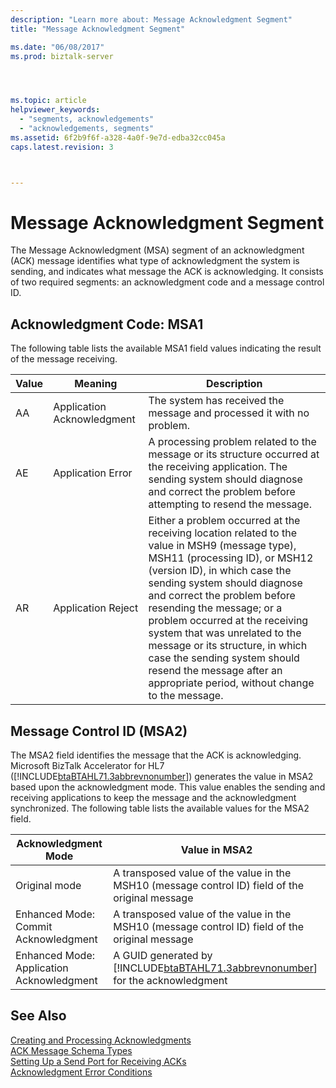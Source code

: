 ```yaml
---
description: "Learn more about: Message Acknowledgment Segment"
title: "Message Acknowledgment Segment"

ms.date: "06/08/2017"
ms.prod: biztalk-server




ms.topic: article
helpviewer_keywords: 
  - "segments, acknowledgements"
  - "acknowledgements, segments"
ms.assetid: 6f2b9f6f-a328-4a0f-9e7d-edba32cc045a
caps.latest.revision: 3



---
```

# Message Acknowledgment Segment
The Message Acknowledgment (MSA) segment of an acknowledgment (ACK) message identifies what type of acknowledgment the system is sending, and indicates what message the ACK is acknowledging. It consists of two required segments: an acknowledgment code and a message control ID.  

## Acknowledgment Code: MSA1  
 The following table lists the available MSA1 field values indicating the result of the message receiving.  

|Value|Meaning|Description|  
|-----------|-------------|-----------------|  
|AA|Application Acknowledgment|The system has received the message and processed it with no problem.|  
|AE|Application Error|A processing problem related to the message or its structure occurred at the receiving application. The sending system should diagnose and correct the problem before attempting to resend the message.|  
|AR|Application Reject|Either a problem occurred at the receiving location related to the value in MSH9 (message type), MSH11 (processing ID), or MSH12 (version ID), in which case the sending system should diagnose and correct the problem before resending the message; or a problem occurred at the receiving system that was unrelated to the message or its structure, in which case the sending system should resend the message after an appropriate period, without change to the message.|  

## Message Control ID (MSA2)  
 The MSA2 field identifies the message that the ACK is acknowledging. Microsoft BizTalk Accelerator for HL7 ([!INCLUDE[btaBTAHL71.3abbrevnonumber](../../includes/btabtahl71-3abbrevnonumber-md.md)]) generates the value in MSA2 based upon the acknowledgment mode. This value enables the sending and receiving applications to keep the message and the acknowledgment synchronized. The following table lists the available values for the MSA2 field.  


|            Acknowledgment Mode            |                                                           Value in MSA2                                                            |
|-------------------------------------------|------------------------------------------------------------------------------------------------------------------------------------|
|               Original mode               |                  A transposed value of the value in the MSH10 (message control ID) field of the original message                   |
|   Enhanced Mode: Commit Acknowledgment    |                  A transposed value of the value in the MSH10 (message control ID) field of the original message                   |
| Enhanced Mode: Application Acknowledgment | A GUID generated by [!INCLUDE[btaBTAHL71.3abbrevnonumber](../../includes/btabtahl71-3abbrevnonumber-md.md)] for the acknowledgment |

## See Also  
 [Creating and Processing Acknowledgments](../../adapters-and-accelerators/accelerator-hl7/creating-and-processing-acknowledgments.md)   
 [ACK Message Schema Types](../../adapters-and-accelerators/accelerator-hl7/ack-message-schema-types.md)   
 [Setting Up a Send Port for Receiving ACKs](../../adapters-and-accelerators/accelerator-hl7/setting-up-a-send-port-for-receiving-acks.md)   
 [Acknowledgment Error Conditions](../../adapters-and-accelerators/accelerator-hl7/acknowledgment-error-conditions.md)
